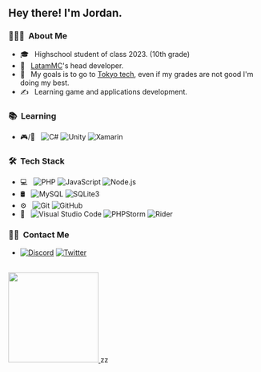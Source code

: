 <h2> Hey there! I'm Jordan. </h2>

<h3> 👨🏻‍💻 &nbsp;About Me </h3>

- 🎓 &nbsp; Highschool student of class 2023. (10th grade)
- 💼 &nbsp; [LatamMC](https://www.github.com/LatamMC)'s head developer.
- 🌱 &nbsp; My goals is to go to [Tokyo tech](https://www.titech.ac.jp/english/), even if my grades are not good I'm doing my best.
- ✍️ &nbsp; Learning game and applications development.


<h3> 📚 &nbsp;Learning</h3>

- 🎮/📱 &nbsp;
  ![C#](https://img.shields.io/badge/-C%23-333333?style=flat&logo=c-sharp&logoColor=8533ff)
  ![Unity](https://img.shields.io/badge/-Unity-333333?style=flat&logo=unity)
  ![Xamarin](https://img.shields.io/badge/-Xamarin-333333?style=flat&logo=xamarin)

<h3> 🛠 &nbsp;Tech Stack</h3>

- 💻 &nbsp;
  ![PHP](https://img.shields.io/badge/-PHP-333333?style=flat&logo=php)
  ![JavaScript](https://img.shields.io/badge/-JavaScript-333333?style=flat&logo=javascript)
  ![Node.js](https://img.shields.io/badge/-Node.js-333333?style=flat&logo=node-dot-js)
- 🛢 &nbsp;
  ![MySQL](https://img.shields.io/badge/-MySQL-333333?style=flat&logo=mysql)
  ![SQLite3](https://img.shields.io/badge/-SQLite3-333333?style=flat&logo=sqlite)
- ⚙️ &nbsp;
  ![Git](https://img.shields.io/badge/-Git-333333?style=flat&logo=git)
  ![GitHub](https://img.shields.io/badge/-GitHub-333333?style=flat&logo=github)
- 🔧 &nbsp;
  ![Visual Studio Code](https://img.shields.io/badge/-Visual%20Studio%20Code-333333?style=flat&logo=visual-studio-code&logoColor=007ACC)
  ![PHPStorm](https://img.shields.io/badge/-PHPStorm-333333?style=flat&logo=phpstorm&logoColor=d06ef7)
  ![Rider](https://img.shields.io/badge/-Rider-333333?style=flat&logo=rider&logoColor=ff1a75)

<h3> 🤝🏻 &nbsp;Contact Me </h3>

- <a href="https://discord.com/users/784189101033127966" target="_blank"><img alt="Discord" src="https://img.shields.io/badge/-Discord-333333?style=flat&logo=discord"></a>
<a href="https://twitter.com/JustJ0rd4n" target="_blank"><img alt="Twitter" src="https://img.shields.io/badge/-Twitter-333333?style=flat&logo=twitter"></a>

<br/>

<a href="https://github.com/JustJ0rd4n">
  <img height="180em" src="https://github-readme-stats.vercel.app/api?username=JustJ0rd4n&theme=buefy&show_icons=true&count_private=true" />
</a>
zz
